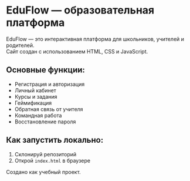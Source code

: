 # EduFlow — образовательная платформа

EduFlow — это интерактивная платформа для школьников, учителей и родителей.  
Сайт создан с использованием HTML, CSS и JavaScript.

## Основные функции:
- Регистрация и авторизация
- Личный кабинет
- Курсы и задания
- Геймификация
- Обратная связь от учителя
- Командная работа
- Восстановление пароля

## Как запустить локально:
1. Склонируй репозиторий
2. Открой `index.html` в браузере

Создано как учебный проект.
